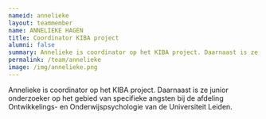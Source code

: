 ```yaml
---
nameid: annelieke
layout: teammember
name: ANNELIEKE HAGEN
title: Coordinator KIBA project
alumni: false
summary: Annelieke is coordinator op het KIBA project. Daarnaast is ze junior onderzoeker op het gebied van specifieke angsten bij de afdeling Ontwikkelings- en Onderwijspsychologie van de Universiteit Leiden.
permalink: /team/annelieke
image: /img/annelieke.png
---
```


Annelieke is coordinator op het KIBA project. Daarnaast is ze junior onderzoeker op het gebied van specifieke angsten bij de afdeling Ontwikkelings- en Onderwijspsychologie van de Universiteit Leiden.
